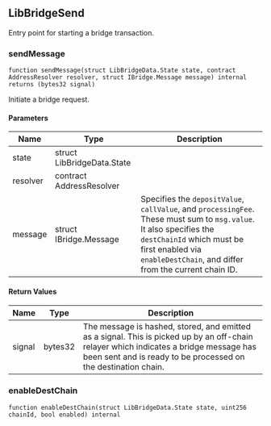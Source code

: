 ## LibBridgeSend

Entry point for starting a bridge transaction.

### sendMessage

```solidity
function sendMessage(struct LibBridgeData.State state, contract AddressResolver resolver, struct IBridge.Message message) internal returns (bytes32 signal)
```

Initiate a bridge request.

#### Parameters

| Name | Type | Description |
| ---- | ---- | ----------- |
| state | struct LibBridgeData.State |  |
| resolver | contract AddressResolver |  |
| message | struct IBridge.Message | Specifies the `depositValue`, `callValue`, and `processingFee`. These must sum to `msg.value`. It also specifies the `destChainId` which must be first enabled via `enableDestChain`, and differ from the current chain ID. |

#### Return Values

| Name | Type | Description |
| ---- | ---- | ----------- |
| signal | bytes32 | The message is hashed, stored, and emitted as a signal. This is picked up by an off-chain relayer which indicates a bridge message has been sent and is ready to be processed on the destination chain. |

### enableDestChain

```solidity
function enableDestChain(struct LibBridgeData.State state, uint256 chainId, bool enabled) internal
```

